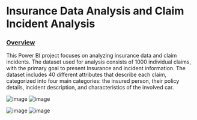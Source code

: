 # **Insurance Data Analysis and Claim Incident Analysis**

### **<u>Overview</u>**
This Power BI project focuses on analyzing insurance data and claim incidents. The dataset used for analysis consists of 1000 individual claims, with the primary goal to present Insurance and incident information. The dataset includes 40 different attributes that describe each claim, categorized into four main categories: the insured person, their policy details, incident description, and characteristics of the involved car.

![image](https://github.com/Tejas-Nakave/Power-Bi-Dashboard/assets/156461487/91211f36-5842-4ad0-8d13-a7bad77aae5c)
![image](https://github.com/Tejas-Nakave/Power-Bi-Dashboard/assets/156461487/91211f36-5842-4ad0-8d13-a7bad77aae5c)


![image](https://github.com/Tejas-Nakave/Power-Bi-Dashboard/assets/156461487/534d53ee-0abc-4fa0-b875-3465f9b6a38f)
![image](https://github.com/Tejas-Nakave/Power-Bi-Dashboard/assets/156461487/534d53ee-0abc-4fa0-b875-3465f9b6a38f)
